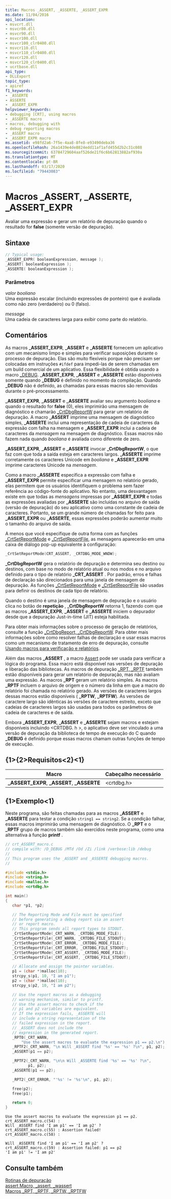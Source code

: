 ```yaml
---
title: Macros _ASSERT, _ASSERTE, _ASSERT_EXPR
ms.date: 11/04/2016
api_location:
- msvcrt.dll
- msvcr80.dll
- msvcr90.dll
- msvcr100.dll
- msvcr100_clr0400.dll
- msvcr110.dll
- msvcr110_clr0400.dll
- msvcr120.dll
- msvcr120_clr0400.dll
- ucrtbase.dll
api_type:
- DLLExport
topic_type:
- apiref
f1_keywords:
- _ASSERTE
- ASSERTE
- _ASSERT_EXPR
helpviewer_keywords:
- debugging [CRT], using macros
- _ASSERTE macro
- macros, debugging with
- debug reporting macros
- _ASSERT macro
- _ASSERT_EXPR macro
ms.assetid: e98fd2a6-7f5e-4aa8-8fe8-e93490deba36
ms.openlocfilehash: 26a1439e4de8824edd11af1afd455d2b2c31c088
ms.sourcegitcommit: 63784729604aaf526de21f6c6b62813882af930a
ms.translationtype: MT
ms.contentlocale: pt-BR
ms.lasthandoff: 03/17/2020
ms.locfileid: "79443083"
---
```

# <a name="_assert-_asserte-_assert_expr-macros"></a>Macros _ASSERT, _ASSERTE, _ASSERT_EXPR

Avaliar uma expressão e gerar um relatório de depuração quando o resultado for **false** (somente versão de depuração).

## <a name="syntax"></a>Sintaxe

```C
// Typical usage:
_ASSERT_EXPR( booleanExpression, message );
_ASSERT( booleanExpression );
_ASSERTE( booleanExpression );
```

### <a name="parameters"></a>Parâmetros

*valor booliano*<br/>
Uma expressão escalar (incluindo expressões de ponteiro) que é avaliada como não zero (verdadeiro) ou 0 (falso).

*message*<br/>
Uma cadeia de caracteres larga para exibir como parte do relatório.

## <a name="remarks"></a>Comentários

As macros **_ASSERT_EXPR**, **_ASSERT** e **_ASSERTE** fornecem um aplicativo com um mecanismo limpo e simples para verificar suposições durante o processo de depuração. Elas são muito flexíveis porque não precisam ser colocadas em instruções `#ifdef` para impedi-las de serem chamadas em um build comercial de um aplicativo. Essa flexibilidade é obtida usando a macro [_DEBUG](../../c-runtime-library/debug.md). **_ASSERT_EXPR**, **_ASSERT** e **_ASSERTE** estão disponíveis somente quando **_DEBUG** é definido no momento da compilação. Quando **_DEBUG** não é definido, as chamadas para essas macros são removidas durante o pré-processamento.

**_ASSERT_EXPR**, **_ASSERT** e **_ASSERTE** avaliar seu argumento *booliana* e quando o resultado for **false** (0), eles imprimirão uma mensagem de diagnóstico e chamarão [_CrtDbgReportW](crtdbgreport-crtdbgreportw.md) para gerar um relatório de depuração. A macro **_ASSERT** imprime uma mensagem de diagnóstico simples, **_ASSERTE** inclui uma representação de cadeia de caracteres da expressão com falha na mensagem e **_ASSERT_EXPR** inclui a cadeia de caracteres da *mensagem* na mensagem de diagnóstico. Essas macros não fazem nada quando *booliana* é avaliada como diferente de zero.

**_ASSERT_EXPR**, **_ASSERT** e **_ASSERTE** invocar **_CrtDbgReportW**, o que faz com que toda a saída esteja em caracteres largos. **_ASSERTE** imprime corretamente os caracteres Unicode em *booliana* e **_ASSERT_EXPR** imprime caracteres Unicode na *mensagem*.

Como a macro **_ASSERTE** especifica a expressão com falha e **_ASSERT_EXPR** permite especificar uma mensagem no relatório gerado, elas permitem que os usuários identifiquem o problema sem fazer referência ao código-fonte do aplicativo. No entanto, uma desvantagem existe em que todas as *mensagens* impressas por **_ASSERT_EXPR** e todas as expressões avaliadas por **_ASSERTE** são incluídas no arquivo de saída (versão de depuração) do seu aplicativo como uma constante de cadeia de caracteres. Portanto, se um grande número de chamadas for feito para **_ASSERT_EXPR** ou **_ASSERTE**, essas expressões poderão aumentar muito o tamanho do arquivo de saída.

A menos que você especifique de outra forma com as funções [_CrtSetReportMode](crtsetreportmode.md) e [_CrtSetReportFile](crtsetreportfile.md), as mensagens aparecerão em uma caixa de diálogo pop-up equivalente à configuração:

```C
_CrtSetReportMode(CRT_ASSERT, _CRTDBG_MODE_WNDW);
````

**_CrtDbgReportW** gera o relatório de depuração e determina seu destino ou destinos, com base no modo de relatório atual ou nos modos e no arquivo definido para o tipo de relatório **_CRT_ASSERT** . Por padrão, erros e falhas de declaração são direcionados para uma janela de mensagem de depuração. As funções [_CrtSetReportMode](crtsetreportmode.md) e [_CrtSetReportFile](crtsetreportfile.md) são usadas para definir os destinos de cada tipo de relatório.

Quando o destino é uma janela de mensagem de depuração e o usuário clica no botão de **repetição** , **_CrtDbgReportW** retorna 1, fazendo com que as macros **_ASSERT_EXPR**, **_ASSERT** e **_ASSERTE** iniciem o depurador desde que a depuração Just-in-time (JIT) esteja habilitada.

Para obter mais informações sobre o processo de geração de relatórios, consulte a função [_CrtDbgReport, _CrtDbgReportW](crtdbgreport-crtdbgreportw.md). Para obter mais informações sobre como resolver falhas de declaração e usar essas macros como um mecanismo de tratamento de erro de depuração, consulte [Usando macros para verificação e relatórios](/visualstudio/debugger/macros-for-reporting).

Além das macros **_ASSERT** , a macro [Assert](assert-macro-assert-wassert.md) pode ser usada para verificar a lógica do programa. Essa macro está disponível nas versões de depuração e liberação das bibliotecas. As macros de depuração [_RPT, _RPTF](rpt-rptf-rptw-rptfw-macros.md) também estão disponíveis para gerar um relatório de depuração, mas não avaliam uma expressão. As macros **_RPT** geram um relatório simples. As macros **_RPTF** incluem o arquivo de origem e o número da linha em que a macro do relatório foi chamada no relatório gerado. As versões de caracteres largos dessas macros estão disponíveis ( **_RPTW**, **_RPTFW**). As versões de caractere largo são idênticas às versões de caractere estreito, exceto que cadeias de caracteres largos são usadas para todos os parâmetros de cadeia de caracteres e de saída.

Embora **_ASSERT_EXPR**, **_ASSERT** e **_ASSERTE** sejam macros e estejam disponíveis incluindo \<CRTDBG. h >, o aplicativo deve ser vinculado a uma versão de depuração da biblioteca de tempo de execução do C quando **_DEBUG** é definido porque essas macros chamam outras funções de tempo de execução.

## <a name="requirements"></a>{1&gt;{2&gt;Requisitos&lt;2}&lt;1}

|Macro|Cabeçalho necessário|
|-----------|---------------------|
|**_ASSERT_EXPR**, **_ASSERT**, **_ASSERTE**|\<crtdbg.h>|

## <a name="example"></a>{1&gt;Exemplo&lt;1}

Neste programa, são feitas chamadas para as macros **_ASSERT** e **_ASSERTE** para testar a condição `string1 == string2`. Se a condição falhar, essas macros imprimirão uma mensagem de diagnóstico. O **_RPT** e o **_RPTF** grupo de macros também são exercidos neste programa, como uma alternativa à função **printf** .

```C
// crt_ASSERT_macro.c
// compile with: /D_DEBUG /MTd /Od /Zi /link /verbose:lib /debug
//
// This program uses the _ASSERT and _ASSERTE debugging macros.
//

#include <stdio.h>
#include <string.h>
#include <malloc.h>
#include <crtdbg.h>

int main()
{
   char *p1, *p2;

   // The Reporting Mode and File must be specified
   // before generating a debug report via an assert
   // or report macro.
   // This program sends all report types to STDOUT.
   _CrtSetReportMode(_CRT_WARN, _CRTDBG_MODE_FILE);
   _CrtSetReportFile(_CRT_WARN, _CRTDBG_FILE_STDOUT);
   _CrtSetReportMode(_CRT_ERROR, _CRTDBG_MODE_FILE);
   _CrtSetReportFile(_CRT_ERROR, _CRTDBG_FILE_STDOUT);
   _CrtSetReportMode(_CRT_ASSERT, _CRTDBG_MODE_FILE);
   _CrtSetReportFile(_CRT_ASSERT, _CRTDBG_FILE_STDOUT);

   // Allocate and assign the pointer variables.
   p1 = (char *)malloc(10);
   strcpy_s(p1, 10, "I am p1");
   p2 = (char *)malloc(10);
   strcpy_s(p2, 10, "I am p2");

   // Use the report macros as a debugging
   // warning mechanism, similar to printf.
   // Use the assert macros to check if the
   // p1 and p2 variables are equivalent.
   // If the expression fails, _ASSERTE will
   // include a string representation of the
   // failed expression in the report.
   // _ASSERT does not include the
   // expression in the generated report.
   _RPT0(_CRT_WARN,
       "Use the assert macros to evaluate the expression p1 == p2.\n");
   _RPTF2(_CRT_WARN, "\n Will _ASSERT find '%s' == '%s' ?\n", p1, p2);
   _ASSERT(p1 == p2);

   _RPTF2(_CRT_WARN, "\n\n Will _ASSERTE find '%s' == '%s' ?\n",
          p1, p2);
   _ASSERTE(p1 == p2);

   _RPT2(_CRT_ERROR, "'%s' != '%s'\n", p1, p2);

   free(p2);
   free(p1);

   return 0;
}
```

```Output
Use the assert macros to evaluate the expression p1 == p2.
crt_ASSERT_macro.c(54) :
Will _ASSERT find 'I am p1' == 'I am p2' ?
crt_ASSERT_macro.c(55) : Assertion failed!
crt_ASSERT_macro.c(58) :

Will _ASSERTE find 'I am p1' == 'I am p2' ?
crt_ASSERT_macro.c(59) : Assertion failed: p1 == p2
'I am p1' != 'I am p2'
```

## <a name="see-also"></a>Consulte também

[Rotinas de depuração](../../c-runtime-library/debug-routines.md)<br/>
[assert Macro, _assert, _wassert](assert-macro-assert-wassert.md)<br/>
[Macros _RPT, _RPTF, _RPTW, _RPTFW](rpt-rptf-rptw-rptfw-macros.md)<br/>
